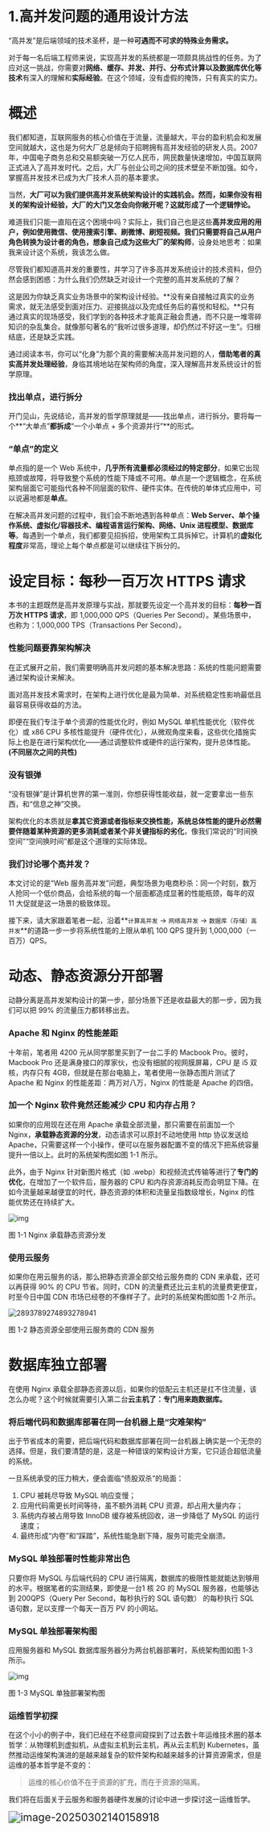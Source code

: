 # 1.高并发问题的通用设计方法



“高并发”是后端领域的技术圣杯，是一种**可遇而不可求的特殊业务需求。**

对于每一名后端工程师来说，实现高并发的系统都是一项颇具挑战性的任务。为了应对这一挑战，你需要对**网络、缓存、并发、并行、分布式计算以及数据库优化等技术**有深入的理解和**实际经验**。在这个领域，没有虚假的掩饰，只有真实的实力。

# 概述

我们都知道，互联网服务的核心价值在于流量，流量越大，平台的盈利机会和发展空间就越大，这也是为何大厂总是倾向于招聘拥有高并发经验的研发人员。2007 年，中国电子商务总和交易额突破一万亿人民币，网民数量快速增加，中国互联网正式进入了高并发时代。之后，大厂与创业公司之间的技术壁垒不断加强。如今，掌握高并发技术已成为大厂技术人员的基本要求。

当然，**大厂可以为我们提供高并发系统架构设计的实践机会。然而，如果你没有相关的架构设计经验，大厂的大门又怎会向你敞开呢？这就形成了一个逻辑悖论。**

难道我们只能一直陷在这个困境中吗？实际上，我们自己也是这些**高并发应用的用户，例如使用微信、使用搜索引擎、刷微博、刷短视频。我们只需要将自己从用户角色转换为设计者的角色，想象自己成为这些大厂的架构师**，设身处地思考：如果我来设计这个系统，我该怎么做。

尽管我们都知道高并发的重要性，并学习了许多高并发系统设计的技术资料，但仍然会感到困惑：为什么我们仍然缺乏对设计一个完整的高并发系统的了解？

这是因为你缺乏真实业务场景中的架构设计经验。**没有亲自接触过真实的业务需求，就无法感受到面对压力、迎接挑战以及完成任务后的喜悦和轻松。**只有通过真实的现场感受，我们学到的各种技术才能真正融会贯通，而不只是一堆零碎知识的杂乱集合。就像那句著名的“我听过很多道理，却仍然过不好这一生”。归根结底，还是缺乏实践。

通过阅读本书，你可以“化身”为那个真的需要解决高并发问题的人，**借助笔者的真实高并发处理经验**，身临其境地站在架构师的角度，深入理解高并发系统设计的哲学原理。

### 找出单点，进行拆分

开门见山，先说结论，高并发的哲学原理就是——找出单点，进行拆分。要将每一个**“大单点”**都拆成**“一个小单点 + 多个资源并行”**的形式。

### “单点”的定义

单点指的是一个 Web 系统中，**几乎所有流量都必须经过的特定部分**，如果它出现瓶颈或故障，将导致整个系统的性能下降或不可用。单点是一个逻辑概念，在系统架构层面它可能指代各种不同层面的软件、硬件实体。在传统的单体式应用中，可以说遍地都是**单点**。

在解决高并发问题的过程中，我们会不断地遇到各种单点：**Web Server、单个操作系统、虚拟化/容器技术、编程语言运行架构、网络、Unix 进程模型、数据库等**。每遇到一个单点，我们都要见招拆招，使用架构工具拆掉它。计算机的**虚拟化程度**非常高，理论上每个单点都是可以继续往下拆分的。



# 设定目标：每秒一百万次 HTTPS 请求

本书的主题既然是高并发原理与实战，那就要先设定一个高并发的目标：**每秒一百万次 HTTPS 请求**，即 1,000,000 QPS（Queries Per Second）。某些场景中，也称为：1,000,000 TPS（Transactions Per Second）。

### 性能问题要靠架构解决

在正式展开之前，我们需要明确高并发问题的基本解决思路：系统的性能问题需要通过架构设计来解决。

面对高并发技术需求时，在架构上进行优化是最为简单、对系统稳定性影响最低且最容易获得收益的方法。

即便在我们专注于单个资源的性能优化时，例如 MySQL 单机性能优化（软件优化）或 x86 CPU 多核性能提升（硬件优化），从微观角度来看，这些优化措施实际上也是在进行架构优化——通过调整软件或硬件的运行架构，提升总体性能。**(不同层次之间的共性)**

### 没有银弹

“没有银弹”是计算机世界的第一准则，你想获得性能收益，就一定要拿出一些东西，和“信息之神”交换。

架构优化的本质就是**拿其它资源或者指标来交换性能，系统总体性能的提升必然需要伴随着某种资源的更多消耗或者某个非关键指标的劣化**，像我们常说的“时间换空间”“空间换时间”都是这个道理的实际体现。

### 我们讨论哪个高并发？

本文讨论的是“Web 服务高并发”问题，典型场景为电商秒杀：同一个时刻，数万人抢同一个低价商品，会给系统的每一个层面都造成显著的性能瓶颈，每年的双 11 大促就是这一场景的极致体现。

接下来，请大家跟着笔者一起，沿着**`计算高并发` -> `网络高并发` -> `数据库（存储）高并发`**的道路一步一步将系统性能的上限从单机 100 QPS 提升到 1,000,000（一百万）QPS。





# 动态、静态资源分开部署



动静分离是高并发架构设计的第一步，部分场景下还是收益最大的那一步，因为我们可以把 99% 的流量压力都转移出去。

### Apache 和 Nginx 的性能差距

十年前，笔者用 4200 元从同学那里买到了一台二手的 Macbook Pro。彼时，Macbook Pro 还是满身接口的厚家伙，也没有细腻的视网膜屏幕，CPU 是 i5 双核，内存只有 4GB，但就是在那台电脑上，笔者使用一张静态图片测试了 Apache 和 Nginx 的性能差距：两万对八万，Nginx 的性能是 Apache 的四倍。

### 加一个 Nginx 软件竟然还能减少 CPU 和内存占用？

如果你的应用现在还在用 Apache 承载全部流量，那只需要在前面加一个 Nginx，**承载静态资源的分发**，动态请求可以原封不动地使用 http 协议发送给 Apache，只需要这样一个小操作，便可以在服务器配置不变的情况下把系统容量提升一倍以上。此时的系统架构图如图 1-1 所示。

此外，由于 Nginx 针对新图片格式（如 .webp）和视频流式传输等进行了**专门的优化**，在增加了一个软件后，服务器的 CPU 和内存资源消耗反而会明显下降。在如今流量越来越便宜的时代，静态资源的体积和流量呈指数级增长，Nginx 的性能优势还在持续扩大。

![img](https://pphc.lvwenhan.com/media/16888225935467.jpg)

图 1-1 Nginx 承载静态资源分发

### 使用云服务

如果你在用云服务的话，那么把静态资源全部交给云服务商的 CDN 来承载，还可以再获得 90% 的 CPU 节省。同时，CDN 的流量费还比云主机的流量费更便宜，时至今日中国 CDN 市场已经卷的不像样子了。此时的系统架构图如图 1-2 所示。

![2893789274893278941](https://pphc.lvwenhan.com/media/2893789274893278941.png)

图 1-2 静态资源全部使用云服务商的 CDN 服务





# 数据库独立部署



在使用 Nginx 承载全部静态资源以后，如果你的低配云主机还是扛不住流量，该怎么办呢？这个时候就需要引入第二台**云主机了：专门用来跑数据库。**

### 将后端代码和数据库部署在同一台机器上是“灾难架构”

出于节省成本的需要，把后端代码和数据库部署在同一台机器上确实是一个无奈的选择。但是，我们要清楚的是，这是一种错误的架构设计方案，它只适合超低流量的系统。

一旦系统承受的压力稍大，便会面临“债股双杀”的局面：

1. CPU 被耗尽导致 MySQL 响应变慢；
2. 应用代码需更长时间等待，虽不额外消耗 CPU 资源，却占用大量内存；
3. 系统内存被占用导致 InnoDB 缓存被系统回收，进一步降低了 MySQL 的运行速度；
4. 最终形成“内卷”和“踩踏”，系统性能急剧下降，服务可能完全崩溃。

### MySQL 单独部署时性能非常出色

只要你将 MySQL 与后端代码的 CPU 进行隔离，数据库的极限性能就能达到够用的水平。根据笔者的实测结果，即使是一台1 核 2G 的 MySQL 服务器，也能够达到 200QPS（Query Per Second，每秒执行的 SQL 语句数） 的每秒执行 SQL 语句数，足以支撑一个每天一百万 PV 的小网站。

### MySQL 单独部署架构图

应用服务器和 MySQL 数据库服务器分为两台机器部署时，系统架构图如图 1-3 所示。

![img](https://pphc.lvwenhan.com/media/16888306629372.jpg)

图 1-3 MySQL 单独部署架构图

### 运维哲学初探

在这个小小的例子中，我们已经在不经意间窥探到了过去数十年运维技术圈的基本哲学：从物理机到虚拟机，从虚拟主机到云主机，再从云主机到 Kubernetes，虽然推动运维架构演进的是越来越复杂的软件架构和越来越多的计算资源需求，但是运维的基本哲学是不变的：

> 运维的核心价值不在于资源的扩充，而在于资源的隔离。

我们将在后面关于云服务和服务器硬件发展的讨论中进一步探讨这一运维哲学。



<img src="C:\Users\pqy\AppData\Roaming\Typora\typora-user-images\image-20250302140158918.png" alt="image-20250302140158918" style="zoom:150%;" />







